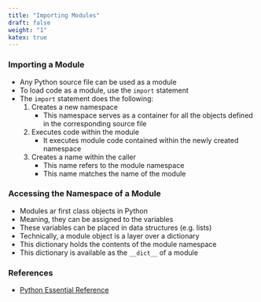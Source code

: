 ```yaml
---
title: "Importing Modules"
draft: false
weight: "1"
katex: true
---
```


### Importing a Module
- Any Python source file can be used as a module
- To load code as a module, use the `import` statement
- The `import` statement does the following:
	1. Creates a new namespace
		- This namespace serves as a container for all the objects defined in the corresponding source file
	2. Executes code within the module
		- It executes module code contained within the newly created namespace
	3. Creates a name within the caller
		- This name refers to the module namespace
		- This name matches the name of the module

### Accessing the Namespace of a Module
- Modules ar first class objects in Python
- Meaning, they can be assigned to the variables
- These variables can be placed in data structures (e.g. lists)
- Technically, a module object is a layer over a dictionary
- This dictionary holds the contents of the module namespace
- This dictionary is available as the `__dict__` of a module

### References
- [Python Essential Reference](http://index-of.co.uk/Python/Python%20Essential%20Reference,%20Fourth%20Edition.pdf)

